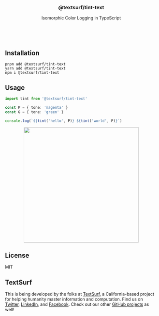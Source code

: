 <br/>
<br/>
<br/>
<br/>
<br/>
<br/>
<br/>

<h3 align='center'>@textsurf/tint-text</h3>
<p align='center'>
  Isomorphic Color Logging in TypeScript
</p>

<br/>
<br/>
<br/>

## Installation

```
pnpm add @textsurf/tint-text
yarn add @textsurf/tint-text
npm i @textsurf/tint-text
```

## Usage

```ts
import tint from '@textsurf/tint-text'

const P = { tone: 'magenta' }
const G = { tone: 'green' }

console.log(`${tint('hello', P)} ${tint('world', P)}`)
```

<p align='center'>
  <img src='https://github.com/textsurf/tint-text.js/blob/make/view/tint.png?raw=true' width='380'/>
</p>

## License

MIT

## TextSurf

This is being developed by the folks at [TextSurf](https://text.surf), a
California-based project for helping humanity master information and
computation. Find us on [Twitter](https://twitter.com/textsurf),
[LinkedIn](https://www.linkedin.com/company/textsurf), and
[Facebook](https://www.facebook.com/textsurf). Check out our other
[GitHub projects](https://github.com/textsurf) as well!

